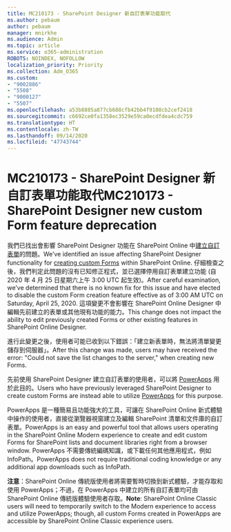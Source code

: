 ```yaml
---
title: MC210173 - SharePoint Designer 新自訂表單功能取代
ms.author: pebaum
author: pebaum
manager: mnirkhe
ms.audience: Admin
ms.topic: article
ms.service: o365-administration
ROBOTS: NOINDEX, NOFOLLOW
localization_priority: Priority
ms.collection: Adm_O365
ms.custom:
- "9002886"
- "5508"
- "9000127"
- "5507"
ms.openlocfilehash: a53b8885a877cb688cfb42bb4f9108cb2cef2418
ms.sourcegitcommit: c6692ce0fa1358ec3529e59ca0ecdfdea4cdc759
ms.translationtype: HT
ms.contentlocale: zh-TW
ms.lasthandoff: 09/14/2020
ms.locfileid: "47743744"
---
```

# <a name="mc210173---sharepoint-designer-new-custom-form-feature-deprecation"></a><span data-ttu-id="9ac70-102">MC210173 - SharePoint Designer 新自訂表單功能取代</span><span class="sxs-lookup"><span data-stu-id="9ac70-102">MC210173 - SharePoint Designer new custom Form feature deprecation</span></span>

<span data-ttu-id="9ac70-103">我們已找出會影響 SharePoint Designer 功能在 SharePoint Online 中[建立自訂表單](https://support.microsoft.com/en-us/office/create-a-custom-list-form-using-sharepoint-designer-917d8fdb-ee00-4441-adb3-a94612d1d105?ui=en-us&rs=en-us&ad=us#bm2)的問題。</span><span class="sxs-lookup"><span data-stu-id="9ac70-103">We’ve identified an issue affecting SharePoint Designer functionality for [creating custom Forms](https://support.microsoft.com/en-us/office/create-a-custom-list-form-using-sharepoint-designer-917d8fdb-ee00-4441-adb3-a94612d1d105?ui=en-us&rs=en-us&ad=us#bm2) within SharePoint Online.</span></span> <span data-ttu-id="9ac70-104">仔細檢查之後，我們判定此問題的沒有已知修正程式，並已選擇停用自訂表單建立功能 (自 2020 年 4 月 25 日星期六上午 3:00 UTC 起生效)。</span><span class="sxs-lookup"><span data-stu-id="9ac70-104">After careful examination, we’ve determined that there is no known fix for this issue and have elected to disable the custom Form creation feature effective as of 3:00 AM UTC on Saturday, April 25, 2020.</span></span> <span data-ttu-id="9ac70-105">這項變更不會影響在 SharePoint Online Designer 中編輯先前建立的表單或其他現有功能的能力。</span><span class="sxs-lookup"><span data-stu-id="9ac70-105">This change does not impact the ability to edit previously created Forms or other existing features in SharePoint Online Designer.</span></span>

<span data-ttu-id="9ac70-106">進行此變更之後，使用者可能已收到以下錯誤：「建立新表單時，無法將清單變更儲存到伺服器」。</span><span class="sxs-lookup"><span data-stu-id="9ac70-106">After this change was made, users may have received the error: "Could not save the list changes to the server," when creating new Forms.</span></span>

<span data-ttu-id="9ac70-107">先前使用 SharePoint Designer 建立自訂表單的使用者，可以將 [PowerApps](https://docs.microsoft.com/powerapps/maker/canvas-apps/customize-list-form) 用於此目的。</span><span class="sxs-lookup"><span data-stu-id="9ac70-107">Users who have previously leveraged SharePoint Designer to create custom Forms are instead able to utilize [PowerApps](https://docs.microsoft.com/powerapps/maker/canvas-apps/customize-list-form) for this purpose.</span></span>

<span data-ttu-id="9ac70-108">PowerApps 是一種簡易且功能強大的工具，可讓在 SharePoint Online 新式體驗中操作的使用者，直接從瀏覽器視窗建立及編輯 SharePoint 清單和文件庫的自訂表單。</span><span class="sxs-lookup"><span data-stu-id="9ac70-108">PowerApps is an easy and powerful tool that allows users operating in the SharePoint Online Modern experience to create and edit custom Forms for SharePoint lists and document libraries right from a browser window.</span></span> <span data-ttu-id="9ac70-109">PowerApps 不需要傳統編碼知識，或下載任何其他應用程式，例如 InfoPath。</span><span class="sxs-lookup"><span data-stu-id="9ac70-109">PowerApps does not require traditional coding knowledge or any additional app downloads such as InfoPath.</span></span>

<span data-ttu-id="9ac70-110">**注意**：SharePoint Online 傳統版使用者將需要暫時切換到新式體驗，才能存取和使用 PowerApps；不過，在 PowerApps 中建立的所有自訂表單均可由 SharePoint Online 傳統版體驗使用者存取。</span><span class="sxs-lookup"><span data-stu-id="9ac70-110">**Note**: SharePoint Online Classic users will need to temporarily switch to the Modern experience to access and utilize PowerApps; though, all custom Forms created in PowerApps are accessible by SharePoint Online Classic experience users.</span></span>
